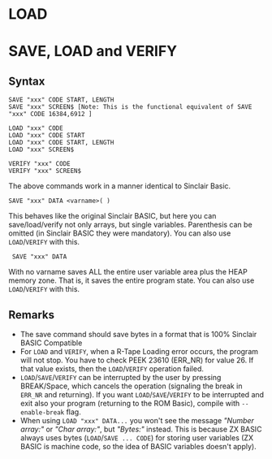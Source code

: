 # LOAD

# SAVE, LOAD and VERIFY

## Syntax
```
SAVE "xxx" CODE START, LENGTH
SAVE "xxx" SCREEN$ [Note: This is the functional equivalent of SAVE "xxx" CODE 16384,6912 ]

LOAD "xxx" CODE
LOAD "xxx" CODE START
LOAD "xxx" CODE START, LENGTH
LOAD "xxx" SCREEN$

VERIFY "xxx" CODE
VERIFY "xxx" SCREEN$
```
The above commands work in a manner identical to Sinclair Basic.

```
SAVE "xxx" DATA <varname>( )
```
This behaves like the original Sinclair BASIC, but here you can save/load/verify not only arrays, but single variables.
Parenthesis can be omitted (in Sinclair BASIC they were mandatory). You can also use `LOAD`/`VERIFY` with this.

```
 SAVE "xxx" DATA
```

With no varname saves ALL the entire user variable area plus the HEAP memory zone.
That is, it saves the entire program state. You can also use `LOAD`/`VERIFY` with this.

## Remarks
* The save command should save bytes in a format that is 100% Sinclair BASIC Compatible
* For `LOAD` and `VERIFY`, when a R-Tape Loading error occurs, the program will not stop.
  You have to check PEEK 23610 (ERR_NR) for value 26. If that value exists, then the `LOAD`/`VERIFY` operation failed.
* `LOAD`/`SAVE`/`VERIFY` can be interrupted by the user by pressing BREAK/Space,
  which cancels the operation (signaling the break in `ERR_NR` and returning). If you want `LOAD`/`SAVE`/`VERIFY` to be
  interrupted and exit also your program (returning to the ROM Basic), compile with `--enable-break` flag.
* When using `LOAD "xxx" DATA...` you won't see the message
  _"Number array:"_ or _"Char array:"_, but _"Bytes:"_ instead.
  This is because ZX BASIC always uses bytes (`LOAD`/`SAVE ... CODE`) for storing user variables
  (ZX BASIC is machine code, so the idea of BASIC variables doesn't apply).
